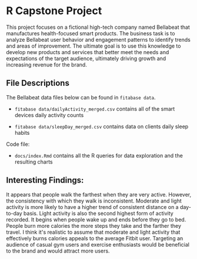 # R Capstone Project
This project focuses on a fictional high-tech company named Bellabeat that manufactures health-focused smart products. The business task is to analyze Bellabeat user behavior and engagement patterns to identify trends and areas of improvement. The ultimate goal is to use this knowledge to develop new products and services that better meet the needs and expectations of the target audience, ultimately driving growth and increasing revenue for the brand.

## File Descriptions
The Bellabeat data files below can be found in `fitabase data`. <br>
- `fitabase data/dailyActivity_merged.csv` contains all of the smart devices daily activity counts

- `fitabase data/sleepDay_merged.csv` contains data on clients daily sleep habits

Code file:
- `docs/index.Rmd` contains all the R queries for data exploration and the resulting charts 

## Interesting Findings:

It appears that people walk the farthest when they are very active. However, the consistency with which they walk is inconsistent. Moderate and light activity is more likely to have a higher trend of consistent distance on a day-to-day basis. Light activity is also the second highest form of activity recorded. It begins when people wake up and ends before they go to bed. People burn more calories the more steps they take and the farther they travel.
I think it's realistic to assume that moderate and light activity that effectively burns calories appeals to the average Fitbit user. Targeting an audience of casual gym users and exercise enthusiasts would be beneficial to the brand and would attract more users.


